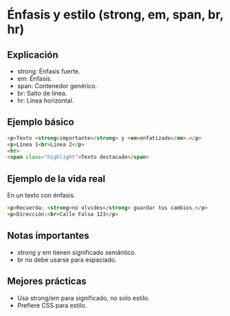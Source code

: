 # Énfasis y estilo (strong, em, span, br, hr)

## Explicación

- strong: Énfasis fuerte.
- em: Énfasis.
- span: Contenedor genérico.
- br: Salto de línea.
- hr: Línea horizontal.

## Ejemplo básico

```html
<p>Texto <strong>importante</strong> y <em>enfatizado</em>.</p>
<p>Línea 1<br>Línea 2</p>
<hr>
<span class="highlight">Texto destacado</span>
```

## Ejemplo de la vida real

En un texto con énfasis.

```html
<p>Recuerda: <strong>no olvides</strong> guardar tus cambios.</p>
<p>Dirección:<br>Calle Falsa 123</p>
```

## Notas importantes

- strong y em tienen significado semántico.
- br no debe usarse para espaciado.

## Mejores prácticas

- Usa strong/em para significado, no solo estilo.
- Prefiere CSS para estilo.